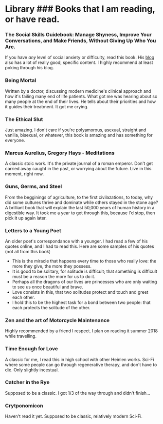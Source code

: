 # Library ### Books that I am reading, or have read.

### The Social Skills Guidebook: Manage Shyness, Improve Your Conversations, and Make Friends, Without Giving Up Who You Are.
If you have _any_ level of social anxiety or difficulty, read this book. His [blog](https://www.succeedsocially.com/thesocialskillsguidebook) also has a lot of really good, specific content. I highly recommend at least poking through his blog.

### Being Mortal
Written by a doctor, discussing modern medicine's clinical approach and how it's failing many end of life patients.
What got me was hearing about so many people at the end of their lives. He tells about their priorities and how it guides their treatment. It got me crying.

### The Ethical Slut
Just amazing. I don't care if you're polyamorous, asexual, straight and vanilla, bisexual, or whatever, this book is amazing and has something for everyone.

### Marcus Aurelius, Gregory Hays - Meditations
A classic stoic work. It's the private journal of a roman emperor. Don't get carried away caught in the past, or worrying about the future. Live in this moment, right now.

### Guns, Germs, and Steel
From the begginings of agriculture, to the first civilazations, to today, why did some cultures thrive and dominate while others stayed in the stone age? A brilliant book that will explain the last 50,000 years of human history in a digestible way.
It took me a year to get through this, because I'd stop, then pick it up again later.

### Letters to a Young Poet
An older poet's correspondance with a younger. I had read a few of his quotes online, and I had to read this. Here are some samples of his quotes (not all from this book)
* This is the miracle that happens every time to those who really love: the more they give, the more they possess.
* It is good to be solitary, for solitude is difficult; that something is difficult must be a reason the more for us to do it.
* Perhaps all the dragons of our lives are princesses who are only waiting to see us once beautiful and brave.
* Love consists in this, that two solitudes protect and touch and greet each other.
* I hold this to be the highest task for a bond between two people: that each protects the solitude of the other.

### Zen and the art of Motorcycle Maintenance
Highly recommended by a friend I respect. I plan on reading it summer 2018 while travelling.

### Time Enough for Love
A classic for me, I read this in high school with other Heinlen works. Sci-Fi where some people can go through regenerative therapy, and don't have to die. Only slightly incestual.



### Catcher in the Rye
Supposed to be a classic. I got 1/3 of the way through and didn't finish...

### Crytponomicon
Haven't read it yet. Supposed to be classic, relatively modern Sci-Fi.
